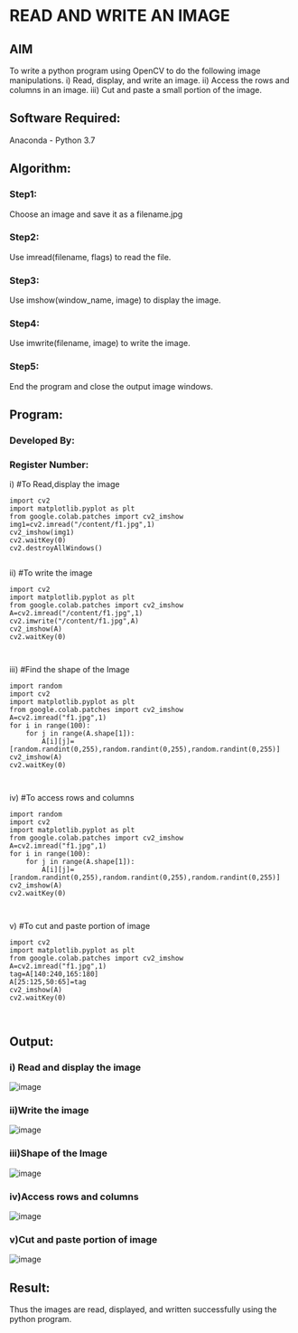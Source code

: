 # READ AND WRITE AN IMAGE
## AIM
To write a python program using OpenCV to do the following image manipulations.
i) Read, display, and write an image.
ii) Access the rows and columns in an image.
iii) Cut and paste a small portion of the image.

## Software Required:
Anaconda - Python 3.7
## Algorithm:
### Step1:
Choose an image and save it as a filename.jpg
### Step2:
Use imread(filename, flags) to read the file.
### Step3:
Use imshow(window_name, image) to display the image.
### Step4:
Use imwrite(filename, image) to write the image.
### Step5:
End the program and close the output image windows.
## Program:
### Developed By:
### Register Number: 
i) #To Read,display the image
```
import cv2
import matplotlib.pyplot as plt
from google.colab.patches import cv2_imshow
img1=cv2.imread("/content/f1.jpg",1)
cv2_imshow(img1)
cv2.waitKey(0)
cv2.destroyAllWindows()
  

```
ii) #To write the image
```
import cv2
import matplotlib.pyplot as plt
from google.colab.patches import cv2_imshow
A=cv2.imread("/content/f1.jpg",1)
cv2.imwrite("/content/f1.jpg",A)
cv2_imshow(A)
cv2.waitKey(0)



```
iii) #Find the shape of the Image
```
import random
import cv2
import matplotlib.pyplot as plt
from google.colab.patches import cv2_imshow
A=cv2.imread("f1.jpg",1)
for i in range(100):
    for j in range(A.shape[1]):
        A[i][j]=[random.randint(0,255),random.randint(0,255),random.randint(0,255)]
cv2_imshow(A)
cv2.waitKey(0)



```
iv) #To access rows and columns

```
import random
import cv2
import matplotlib.pyplot as plt
from google.colab.patches import cv2_imshow
A=cv2.imread("f1.jpg",1)
for i in range(100):
    for j in range(A.shape[1]):
        A[i][j]=[random.randint(0,255),random.randint(0,255),random.randint(0,255)]
cv2_imshow(A)
cv2.waitKey(0)



```
v) #To cut and paste portion of image
```
import cv2
import matplotlib.pyplot as plt
from google.colab.patches import cv2_imshow
A=cv2.imread("f1.jpg",1)
tag=A[140:240,165:180]
A[25:125,50:65]=tag
cv2_imshow(A)
cv2.waitKey(0)



```

## Output:

### i) Read and display the image

![image](https://user-images.githubusercontent.com/94165326/225260866-4fb4d460-deb3-4888-b3ac-75d4c6f2e79a.png)

### ii)Write the image

![image](https://user-images.githubusercontent.com/94165326/225260985-98d13530-9cbd-484f-9736-0e69075c52aa.png)

### iii)Shape of the Image

![image](https://user-images.githubusercontent.com/94165326/225261069-348d7fb6-a95e-461c-a6ee-1b9e1fef4334.png)

### iv)Access rows and columns
![image](https://user-images.githubusercontent.com/94165326/225261146-75a01f82-6835-40ec-9d41-98a2e94cae12.png)
### v)Cut and paste portion of image
![image](https://user-images.githubusercontent.com/94165326/225261295-2cb7f079-d35e-466b-8d0e-1f7a56688914.png)

## Result:
Thus the images are read, displayed, and written successfully using the python program.


